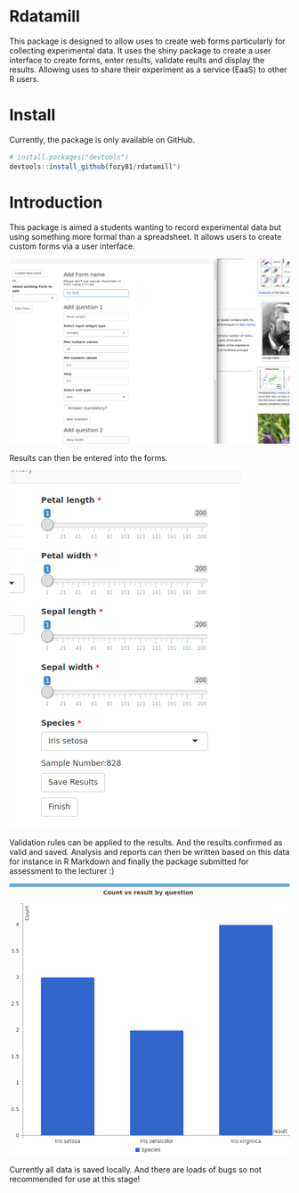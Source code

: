 
# Rdatamill

This package is designed to allow uses to create web forms particularly for collecting experimental data. It uses the shiny package to create a user interface to create forms, enter results, validate reults and display the results. Allowing uses to share their experiment as a service (EaaS) to other R users.

# Install

Currently, the package is only available on GitHub.

```r
# install.packages("devtools")
devtools::install_github(fozy81/rdatamill")
```

# Introduction

This package is aimed a students wanting to record experimental data but using something more formal than a spreadsheet. It allows users to create custom forms via a user interface.

![create_test](./create_form.png?raw=true)

Results can then be entered into the forms.

![enter_data](./enter_data.png?raw=true)

Validation rules can be applied to the results. And the results confirmed as valid and saved. Analysis and reports can then be written based on this data for instance in R Markdown and finally the package submitted for assessment to the lecturer :)

![analysis](./analysis.png?raw=true)

Currently all data is saved locally. And there are loads of bugs so not recommended for use at this stage!

